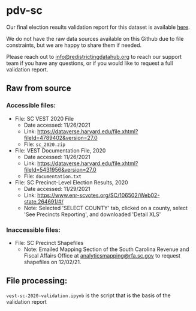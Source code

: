 # pdv-sc

Our final election results validation report for this dataset is available [here](https://redistrictingdatahub.org/dataset/vest-2020-south-carolina-precinct-and-election-results/).

We do not have the raw data sources available on this Github due to file constraints, but we are happy to share them if needed.

Please reach out to info@redistrictingdatahub.org to reach our support team if you have any questions, or if you would like to request a full validation report.

## Raw from source

### Accessible files:

- File: SC VEST 2020 File
   - Date accessed: 11/26/2021
   - Link: https://dataverse.harvard.edu/file.xhtml?fileId=4789402&version=27.0
   - File: `sc_2020.zip`
- File: VEST Documentation File, 2020
   - Date accessed: 11/26/2021
   - Link: https://dataverse.harvard.edu/file.xhtml?fileId=5431956&version=27.0
   - File: `documentation.txt`
- File: SC Precinct-Level Election Results, 2020
  - Date accessed: 11/29/2021
  - Link: https://www.enr-scvotes.org/SC/106502/Web02-state.264691/#/
  - Note: Selected 'SELECT COUNTY' tab, clicked on a county, select 'See Precincts Reporting', and downloaded 'Detail XLS'

### Inaccessible files:
- File: SC Precinct Shapefiles
  - Note: Emailed Mapping Section of the South Carolina Revenue and Fiscal Affairs Office at analyticsmapping@rfa.sc.gov to request shapefiles on 12/02/21.

## File processing:

`vest-sc-2020-validation.ipynb` is the script that is the basis of the validation report
